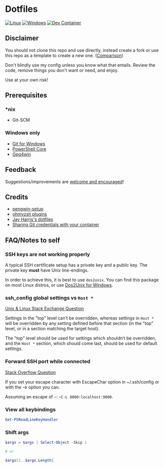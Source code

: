 # Dotfiles

[![Linux](https://github.com/Smithienious/dotfiles/actions/workflows/linux.yml/badge.svg)](https://github.com/Smithienious/dotfiles/actions/workflows/linux.yml)
[![Windows](https://github.com/Smithienious/dotfiles/actions/workflows/windows.yml/badge.svg)](https://github.com/Smithienious/dotfiles/actions/workflows/windows.yml)
[![Dev Container](https://github.com/Smithienious/dotfiles/actions/workflows/devcont.yml/badge.svg)](https://github.com/Smithienious/dotfiles/actions/workflows/devcont.yml)

## Disclaimer

You should not clone this repo and use directly, instead create a fork or use this repo as a template to create a new one. ([Comparison](https://docs.github.com/en/github/creating-cloning-and-archiving-repositories/creating-a-repository-on-github/creating-a-repository-from-a-template#about-repository-templates))

Don't blindly use my config unless you know what that entails.
Review the code, remove things you don't want or need, and enjoy.

Use at your own risk!

## Prerequisites

### *nix

- Git-SCM

### Windows only

- [Git for Windows](https://github.com/git-for-windows/git/releases/latest)
- [PowerShell Core](https://github.com/PowerShell/PowerShell/releases/latest)
- [Gpg4win](https://www.gpg4win.org/download.html)

<!-- https://www.gpg4win.org/thanks-for-download.html -->

## Feedback

Suggestions/improvements are [welcome and encouraged](https://github.com/Smithienious/dotfiles/issues)!

## Credits

- [pengwin-setup](https://github.com/WhitewaterFoundry/pengwin-setup)
- [ohmyzsh plugins](https://github.com/ohmyzsh/ohmyzsh/blob/master/plugins)
- [Jay Harris's dotfiles](https://github.com/jayharris/dotfiles-windows)
- [Sharing Git credentials with your container](https://code.visualstudio.com/docs/remote/containers#_sharing-git-credentials-with-your-container)

## FAQ/Notes to self

### SSH keys are not working properly

A typical SSH certificate setup has a private key and a public key.
The private key **must** have Unix line-endings.

In order to achieve this, it is best to use `dos2unix`.
You can find this package on most Linux distros, or use [Dos2Unix for Windows](https://waterlan.home.xs4all.nl/dos2unix.html).

### ssh_config global settings vs `Host *`

[Unix & Linux Stack Exchange Question](https://unix.stackexchange.com/q/606832)

Settings in the "top" level can’t be overridden, whereas settings in `Host *` will be overridden by any setting defined before that section (in the "top" level, or in a section matching the target host).

The "top" level should be used for settings which shouldn’t be overridden, and the `Host *` section, which should come last, should be used for default settings.

### Forward SSH port while connected

[Stack Overflow Question](https://stackoverflow.com/questions/5211561/can-i-do-ssh-port-forwarding-after-ive-already-logged-in-with-ssh)

If you set your escape character with EscapeChar option in ~/.ssh/config or with the -e option you can.

Assuming an escape of `~`: `~C-L 8000:localhost:9000`.

### View all keybindings

```powershell
Get-PSReadLineKeyHandler
```

### Shift args

```powershell
$args = $args | Select-Object -Skip 1

# or

$args[1..$args.Length]
```
